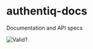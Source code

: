 # authentiq-docs
Documentation and API specs

![Valid?](http://online.swagger.io/validator?url=https://github.com/AuthentiqID/authentiq-docs/raw/master/provider.yaml)

